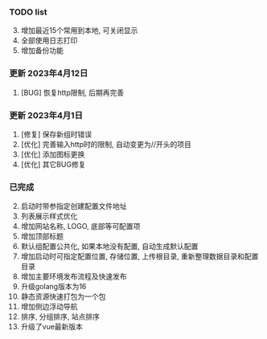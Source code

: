 ### TODO list
3. 增加最近15个常用到本地, 可关闭显示
4. 全部使用日志打印
5. 增加备份功能

### 更新 2023年4月12日
1. [BUG] 恢复http限制, 后期再完善


### 更新 2023年4月1日
1. [修复] 保存新组时错误
2. [优化] 完善输入http时的限制, 自动变更为//开头的项目
3. [优化] 添加图标更换
4. [优化] 其它BUG修复

### 已完成
2. 启动时带参指定创建配置文件地址
1. 列表展示样式优化
4. 增加网站名称, LOGO, 底部等可配置项
5. 增加顶部标题
3. 默认组配置公共化, 如果本地没有配置, 自动生成默认配置
8. 增加启动时可指定配置位置, 存储位置, 上传根目录, 重新整理数据目录和配置目录
2. 增加主要环境发布流程及快速发布
11. 升级golang版本为16
12. 静态资源快速打包为一个包
13. 增加侧边浮动导航
14. 排序, 分组排序, 站点排序
15. 升级了vue最新版本